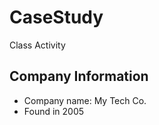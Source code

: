 # CaseStudy
Class Activity 

## Company Information  
* Company name: My Tech Co.
* Found in  2005

